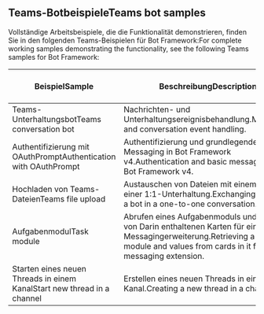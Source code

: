 ## <a name="teams-bot-samples"></a><span data-ttu-id="bf9f5-101">Teams-Botbeispiele</span><span class="sxs-lookup"><span data-stu-id="bf9f5-101">Teams bot samples</span></span>

<span data-ttu-id="bf9f5-102">Vollständige Arbeitsbeispiele, die die Funktionalität demonstrieren, finden Sie in den folgenden Teams-Beispielen für Bot Framework:</span><span class="sxs-lookup"><span data-stu-id="bf9f5-102">For complete working samples demonstrating the functionality, see the following Teams samples for Bot Framework:</span></span>

| <span data-ttu-id="bf9f5-103">Beispiel</span><span class="sxs-lookup"><span data-stu-id="bf9f5-103">Sample</span></span> | <span data-ttu-id="bf9f5-104">Beschreibung</span><span class="sxs-lookup"><span data-stu-id="bf9f5-104">Description</span></span> | <span data-ttu-id="bf9f5-105">.NET Core</span><span class="sxs-lookup"><span data-stu-id="bf9f5-105">.NET Core</span></span> | <span data-ttu-id="bf9f5-106">Node.js</span><span class="sxs-lookup"><span data-stu-id="bf9f5-106">Node.js</span></span> | <span data-ttu-id="bf9f5-107">Python</span><span class="sxs-lookup"><span data-stu-id="bf9f5-107">Python</span></span> |
|--------|------------- |---|---|---|
| <span data-ttu-id="bf9f5-108">Teams-Unterhaltungsbot</span><span class="sxs-lookup"><span data-stu-id="bf9f5-108">Teams conversation bot</span></span> | <span data-ttu-id="bf9f5-109">Nachrichten- und Unterhaltungsereignisbehandlung.</span><span class="sxs-lookup"><span data-stu-id="bf9f5-109">Messaging and conversation event handling.</span></span> | [<span data-ttu-id="bf9f5-110">View</span><span class="sxs-lookup"><span data-stu-id="bf9f5-110">View</span></span>](https://github.com/microsoft/BotBuilder-Samples/tree/master/samples/csharp_dotnetcore/57.teams-conversation-bot)| [<span data-ttu-id="bf9f5-111">View</span><span class="sxs-lookup"><span data-stu-id="bf9f5-111">View</span></span>](https://github.com/microsoft/BotBuilder-Samples/tree/master/samples/javascript_nodejs/57.teams-conversation-bot)| [<span data-ttu-id="bf9f5-112">View</span><span class="sxs-lookup"><span data-stu-id="bf9f5-112">View</span></span>](https://github.com/microsoft/BotBuilder-Samples/tree/master/samples/python/57.teams-conversation-bot) |
| <span data-ttu-id="bf9f5-113">Authentifizierung mit OAuthPrompt</span><span class="sxs-lookup"><span data-stu-id="bf9f5-113">Authentication with OAuthPrompt</span></span>| <span data-ttu-id="bf9f5-114">Authentifizierung und grundlegendes Messaging in Bot Framework v4.</span><span class="sxs-lookup"><span data-stu-id="bf9f5-114">Authentication and basic messaging in Bot Framework v4.</span></span> | [<span data-ttu-id="bf9f5-115">View</span><span class="sxs-lookup"><span data-stu-id="bf9f5-115">View</span></span>](https://github.com/microsoft/BotBuilder-Samples/tree/master/samples/csharp_dotnetcore/46.teams-auth)| [<span data-ttu-id="bf9f5-116">View</span><span class="sxs-lookup"><span data-stu-id="bf9f5-116">View</span></span>](https://github.com/microsoft/BotBuilder-Samples/tree/master/samples/javascript_nodejs/46.teams-auth)| [<span data-ttu-id="bf9f5-117">View</span><span class="sxs-lookup"><span data-stu-id="bf9f5-117">View</span></span>](https://github.com/microsoft/BotBuilder-Samples/tree/master/samples/python/46.teams-auth) |
|<span data-ttu-id="bf9f5-118">Hochladen von Teams-Dateien</span><span class="sxs-lookup"><span data-stu-id="bf9f5-118">Teams file upload</span></span> | <span data-ttu-id="bf9f5-119">Austauschen von Dateien mit einem Bot in einer 1:1-Unterhaltung.</span><span class="sxs-lookup"><span data-stu-id="bf9f5-119">Exchanging files with a bot in a one-to-one conversation.</span></span> | [<span data-ttu-id="bf9f5-120">View</span><span class="sxs-lookup"><span data-stu-id="bf9f5-120">View</span></span>](https://github.com/microsoft/BotBuilder-Samples/tree/master/samples/csharp_dotnetcore/56.teams-file-upload) | [<span data-ttu-id="bf9f5-121">View</span><span class="sxs-lookup"><span data-stu-id="bf9f5-121">View</span></span>](https://github.com/microsoft/BotBuilder-Samples/tree/master/samples/javascript_nodejs/56.teams-file-upload) | [<span data-ttu-id="bf9f5-122">View</span><span class="sxs-lookup"><span data-stu-id="bf9f5-122">View</span></span>](https://github.com/microsoft/BotBuilder-Samples/tree/master/samples/python/56.teams-file-upload) |
| <span data-ttu-id="bf9f5-123">Aufgabenmodul</span><span class="sxs-lookup"><span data-stu-id="bf9f5-123">Task module</span></span> | <span data-ttu-id="bf9f5-124">Abrufen eines Aufgabenmoduls und werte von Darin enthaltenen Karten für eine Messagingerweiterung.</span><span class="sxs-lookup"><span data-stu-id="bf9f5-124">Retrieving a task module and values from cards in it for a messaging extension.</span></span> | [<span data-ttu-id="bf9f5-125">View</span><span class="sxs-lookup"><span data-stu-id="bf9f5-125">View</span></span>](https://github.com/microsoft/BotBuilder-Samples/tree/main/samples/csharp_dotnetcore/54.teams-task-module) | [<span data-ttu-id="bf9f5-126">View</span><span class="sxs-lookup"><span data-stu-id="bf9f5-126">View</span></span>](https://github.com/microsoft/BotBuilder-Samples/tree/main/samples/javascript_nodejs/54.teams-task-module) | [<span data-ttu-id="bf9f5-127">View</span><span class="sxs-lookup"><span data-stu-id="bf9f5-127">View</span></span>](https://github.com/microsoft/BotBuilder-Samples/tree/main/samples/python/54.teams-task-module) |
| <span data-ttu-id="bf9f5-128">Starten eines neuen Threads in einem Kanal</span><span class="sxs-lookup"><span data-stu-id="bf9f5-128">Start new thread in a channel</span></span> | <span data-ttu-id="bf9f5-129">Erstellen eines neuen Threads in einem Kanal.</span><span class="sxs-lookup"><span data-stu-id="bf9f5-129">Creating a new thread in a channel.</span></span> | [<span data-ttu-id="bf9f5-130">View</span><span class="sxs-lookup"><span data-stu-id="bf9f5-130">View</span></span>](https://github.com/microsoft/BotBuilder-Samples/tree/main/samples/csharp_dotnetcore/58.teams-start-new-thread-in-channel) | [<span data-ttu-id="bf9f5-131">View</span><span class="sxs-lookup"><span data-stu-id="bf9f5-131">View</span></span>](https://github.com/microsoft/BotBuilder-Samples/tree/main/samples/javascript_nodejs/58.teams-start-new-thread-in-channel) | [<span data-ttu-id="bf9f5-132">View</span><span class="sxs-lookup"><span data-stu-id="bf9f5-132">View</span></span>](https://github.com/microsoft/BotBuilder-Samples/tree/main/samples/python/58.teams-start-thread-in-channel) |
